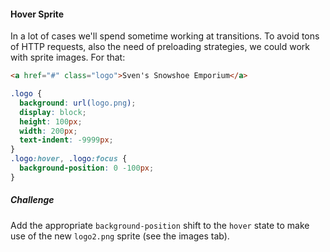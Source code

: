 #### Hover Sprite
In a lot of cases we'll spend sometime working at transitions. To avoid tons of HTTP requests, also the need of preloading strategies, we could work with sprite images. For that:

```html
<a href="#" class="logo">Sven's Snowshoe Emporium</a>
```

```css
.logo {
  background: url(logo.png);
  display: block;
  height: 100px;
  width: 200px;
  text-indent: -9999px;
}
.logo:hover, .logo:focus {
  background-position: 0 -100px;
}
```

##### Challenge
Add the appropriate `background-position` shift to the `hover` state to make use of the new `logo2.png` sprite (see the images tab).
